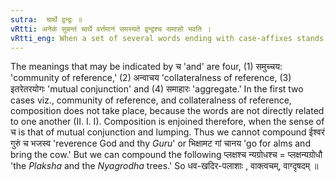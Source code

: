 ```yaml
---
sutra:  चार्थे द्वन्द्वः ॥
vRtti: अनेकं सुबन्तं चार्थे वर्त्तमानं समस्यते द्वन्द्वश्च समासो भवति ।
vRtti_eng: When a set of several words ending with case-affixes stands in a relation expressible by 'and' the set is made into a compound; and the compound so formed is called _Dvandva_.
---
```


The meanings that may be indicated by च 'and' are four, (1) समुच्चय: 'community of reference,' (2) अन्वाचय 'collateralness of reference, (3) इतरेतरयोगः 'mutual conjunction' and (4) समाहारः  'aggregate.' In the first two cases viz., community of reference, and collateralness of reference, composition does not take place, because the words are not directly related to one another (II. I. I). Composition is enjoined therefore, when the sense of च is that of mutual conjunction and lumping. Thus we cannot compound ईश्वरं गुरुं च भजस्व 'reverence God and thy _Guru_' or भिक्षामट गां चानय 'go for alms and bring the cow.' But we can compound the following प्लक्षश्च न्यग्रोधश्च = प्लक्षन्यग्रोधौ 'the _Plaksha_ and the _Nyagrodha_ trees.' So धव-खदिर-पलाशाः , वाक्त्वचम्, वाग्दृषदम् ॥
